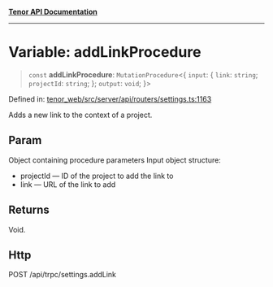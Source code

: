 [**Tenor API Documentation**](../../README.md)

***

# Variable: addLinkProcedure

> `const` **addLinkProcedure**: `MutationProcedure`\<\{ `input`: \{ `link`: `string`; `projectId`: `string`; \}; `output`: `void`; \}\>

Defined in: [tenor\_web/src/server/api/routers/settings.ts:1163](https://github.com/Apantli/Tenor/blob/551fcec623199ab0ac9668d926e7d67c9012d18e/tenor_web/src/server/api/routers/settings.ts#L1163)

Adds a new link to the context of a project.

## Param

Object containing procedure parameters
Input object structure:
- projectId — ID of the project to add the link to
- link — URL of the link to add

## Returns

Void.

## Http

POST /api/trpc/settings.addLink
